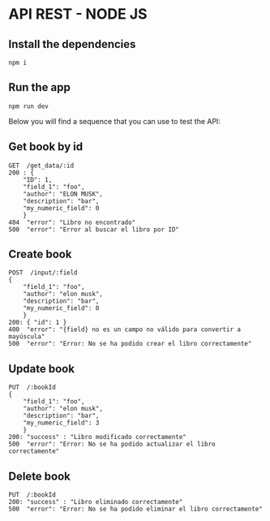 # API REST - NODE JS

## Install the dependencies
    npm i
    
## Run the app
    npm run dev

Below you will find a sequence that you can use to test the API:
## Get book by id
    GET  /get_data/:id
    200 : {
        "ID": 1,
        "field_1": "foo",
        "author": "ELON MUSK",
        "description": "bar",
        "my_numeric_field": 0
        }
    404  "error": "Libro no encontrado"
    500  "error": "Error al buscar el libro por ID"
    
## Create book 
    POST  /input/:field
    {
        "field_1": "foo",
        "author": "elon musk",
        "description": "bar",
        "my_numeric_field": 0
        }
    200: { "id": 1 }
    400  "error": "{field} no es un campo no válido para convertir a mayúscula"
    500  "error": "Error: No se ha podido crear el libro correctamente"
## Update book 
    PUT  /:bookId
    {
        "field_1": "foo",
        "author": "elon musk",
        "description": "bar",
        "my_numeric_field": 3
        }
    200: "success" : "Libro modificado correctamente"
    500  "error": "Error: No se ha podido actualizar el libro correctamente"

## Delete book 
    PUT  /:bookId
    200: "success" : "Libro eliminado correctamente"
    500  "error": "Error: No se ha podido eliminar el libro correctamente"

